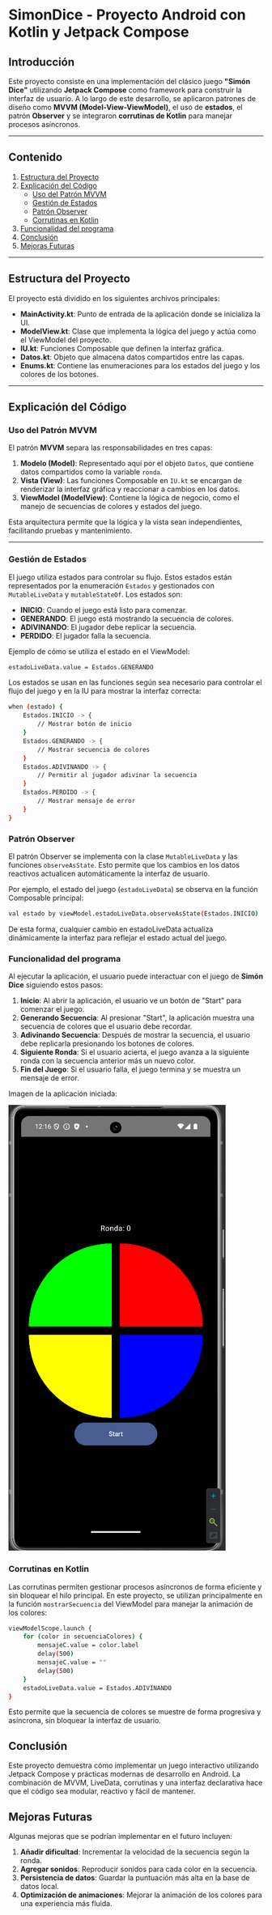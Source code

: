 # SimonDice - Proyecto Android con Kotlin y Jetpack Compose

## Introducción

Este proyecto consiste en una implementación del clásico juego **"Simón Dice"** utilizando **Jetpack Compose** como framework para construir la interfaz de usuario. A lo largo de este desarrollo, se aplicaron patrones de diseño como **MVVM (Model-View-ViewModel)**, el uso de **estados**, el patrón **Observer** y se integraron **corrutinas de Kotlin** para manejar procesos asíncronos.

---

## Contenido

1. [Estructura del Proyecto](#estructura-del-proyecto)
2. [Explicación del Código](#explicación-del-código)
    - [Uso del Patrón MVVM](#uso-del-patrón-mvvm)
    - [Gestión de Estados](#gestión-de-estados)
    - [Patrón Observer](#patrón-observer)
    - [Corrutinas en Kotlin](#corrutinas-en-kotlin)
3. [Funcionalidad del programa](#funcionalidad-del-programa)
4. [Conclusión](#conclusión)
5. [Mejoras Futuras](#mejoras-futuras)

---

## Estructura del Proyecto

El proyecto está dividido en los siguientes archivos principales:

- **MainActivity.kt**: Punto de entrada de la aplicación donde se inicializa la UI.
- **ModelView.kt**: Clase que implementa la lógica del juego y actúa como el ViewModel del proyecto.
- **IU.kt**: Funciones Composable que definen la interfaz gráfica.
- **Datos.kt**: Objeto que almacena datos compartidos entre las capas.
- **Enums.kt**: Contiene las enumeraciones para los estados del juego y los colores de los botones.

---

## Explicación del Código

### Uso del Patrón MVVM

El patrón **MVVM** separa las responsabilidades en tres capas:

1. **Modelo (Model)**: Representado aquí por el objeto `Datos`, que contiene datos compartidos como la variable `ronda`.
2. **Vista (View)**: Las funciones Composable en `IU.kt` se encargan de renderizar la interfaz gráfica y reaccionar a cambios en los datos.
3. **ViewModel (ModelView)**: Contiene la lógica de negocio, como el manejo de secuencias de colores y estados del juego.

Esta arquitectura permite que la lógica y la vista sean independientes, facilitando pruebas y mantenimiento.

---

### Gestión de Estados

El juego utiliza estados para controlar su flujo. Estos estados están representados por la enumeración `Estados` y gestionados con `MutableLiveData` y `mutableStateOf`. Los estados son:

- **INICIO**: Cuando el juego está listo para comenzar.
- **GENERANDO**: El juego está mostrando la secuencia de colores.
- **ADIVINANDO**: El jugador debe replicar la secuencia.
- **PERDIDO**: El jugador falla la secuencia.

Ejemplo de cómo se utiliza el estado en el ViewModel:

```bash
estadoLiveData.value = Estados.GENERANDO
```

Los estados se usan en las funciones según sea necesario para controlar el flujo del juego y en la IU para mostrar la interfaz correcta:

```bash
when (estado) {
    Estados.INICIO -> {
        // Mostrar botón de inicio
    }
    Estados.GENERANDO -> {
        // Mostrar secuencia de colores
    }
    Estados.ADIVINANDO -> {
        // Permitir al jugador adivinar la secuencia
    }
    Estados.PERDIDO -> {
        // Mostrar mensaje de error
    }
}
```

### Patrón Observer

El patrón Observer se implementa con la clase `MutableLiveData` y las funciones `observeAsState`. Esto permite que los cambios en los datos reactivos actualicen automáticamente la interfaz de usuario.

Por ejemplo, el estado del juego (`estadoLiveData`) se observa en la función Composable principal:

```bash
val estado by viewModel.estadoLiveData.observeAsState(Estados.INICIO)
```

De esta forma, cualquier cambio en estadoLiveData actualiza dinámicamente la interfaz para reflejar el estado actual del juego.

### Funcionalidad del programa

Al ejecutar la aplicación, el usuario puede interactuar con el juego de **Simón Dice** siguiendo estos pasos:

1. **Inicio**: Al abrir la aplicación, el usuario ve un botón de "Start" para comenzar el juego.
2. **Generando Secuencia**: Al presionar "Start", la aplicación muestra una secuencia de colores que el usuario debe recordar.
3. **Adivinando Secuencia**: Después de mostrar la secuencia, el usuario debe replicarla presionando los botones de colores.
4. **Siguiente Ronda**: Si el usuario acierta, el juego avanza a la siguiente ronda con la secuencia anterior más un nuevo color.
5. **Fin del Juego**: Si el usuario falla, el juego termina y se muestra un mensaje de error.

Imagen de la aplicación iniciada:

![Inicio de la aplicación](img/Simondice.png)

### Corrutinas en Kotlin

Las corrutinas permiten gestionar procesos asíncronos de forma eficiente y sin bloquear el hilo principal. En este proyecto, se utilizan principalmente en la función `mostrarSecuencia` del ViewModel para manejar la animación de los colores:

```bash
viewModelScope.launch {
    for (color in secuenciaColores) {
        mensajeC.value = color.label
        delay(500)
        mensajeC.value = ""
        delay(500)
    }
    estadoLiveData.value = Estados.ADIVINANDO
}
```

Esto permite que la secuencia de colores se muestre de forma progresiva y asíncrona, sin bloquear la interfaz de usuario.

## Conclusión

Este proyecto demuestra cómo implementar un juego interactivo utilizando Jetpack Compose y prácticas modernas de desarrollo en Android. La combinación de MVVM, LiveData, corrutinas y una interfaz declarativa hace que el código sea modular, reactivo y fácil de mantener.

## Mejoras Futuras

Algunas mejoras que se podrían implementar en el futuro incluyen:

1. **Añadir dificultad**: Incrementar la velocidad de la secuencia según la ronda.
2. **Agregar sonidos**: Reproducir sonidos para cada color en la secuencia.
3. **Persistencia de datos**: Guardar la puntuación más alta en la base de datos local.
4. **Optimización de animaciones**: Mejorar la animación de los colores para una experiencia más fluida.

